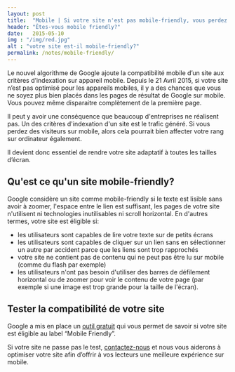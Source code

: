 ```yaml
---
layout: post
title:  "Mobile | Si votre site n'est pas mobile-friendly, vous perdez des clients!"
header: "Êtes-vous mobile friendly?"
date:   2015-05-10
img : "/img/red.jpg"
alt : "votre site est-il mobile-friendly?"
permalink: /notes/mobile-friendly/
---
```


Le nouvel algorithme de Google ajoute la compatibilité mobile d’un site aux critères d’indexation sur appareil mobile. Depuis le 21 Avril 2015, si votre site n’est pas optimisé pour les appareils mobiles, il y a des chances que vous ne soyez plus bien placés dans les pages de résultat de Google sur mobile. Vous pouvez même disparaitre complètement de la première page.  

Il peut y avoir une conséquence que beaucoup d'entreprises ne réalisent pas. Un des critères d'indexation d'un site est le trafic généré. Si vous perdez des visiteurs sur mobile, alors cela pourrait bien affecter votre rang sur ordinateur également.

Il devient donc essentiel de rendre votre site adaptatif à toutes les tailles d’écran.

## Qu'est ce qu'un site mobile-friendly?
Google considère un site comme mobile-friendly si le texte est lisible sans avoir à zoomer, l'espace entre le lien est suffisant, les pages de votre site n'utilisent ni technologies inutilisables ni scroll horizontal. En d'autres termes, votre site est éligible si:

 +	les utilisateurs sont capables de lire votre texte sur de petits écrans
 +	les utilisateurs sont capables de cliquer sur un lien sans en sélectionner un autre par accident parce que les 		liens sont trop rapprochés
 +	votre site ne contient pas de contenu qui ne peut pas être lu sur mobile (comme du flash par exemple)
 +	les utilisateurs n'ont pas besoin d'utiliser des barres de défilement horizontal ou de zoomer pour voir le contenu de votre page (par exemple si une image est trop grande pour la taille de l'écran).

## Tester la compatibilité de votre site
Google a mis en place un [outil gratuit](https://www.google.com/webmasters/tools/mobile-friendly/) qui vous permet de savoir si votre site est éligible au label “Mobile Friendly”.

Si votre site ne passe pas le test, [contactez-nous](/contact/) et nous vous aiderons à optimiser votre site afin d’offrir à vos lecteurs une meilleure expérience sur mobile.
